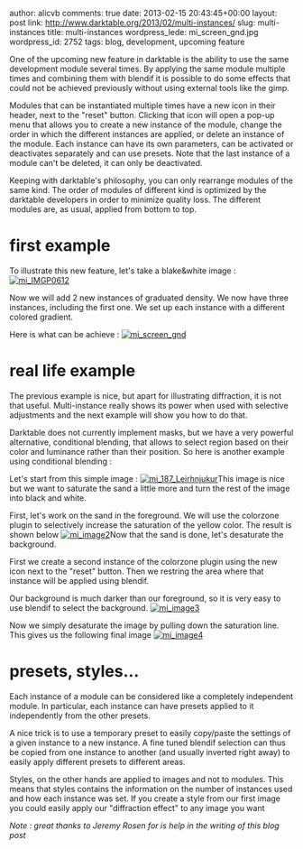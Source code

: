 author: alicvb
comments: true
date: 2013-02-15 20:43:45+00:00
layout: post
link: http://www.darktable.org/2013/02/multi-instances/
slug: multi-instances
title: multi-instances
wordpress_lede: mi_screen_gnd.jpg
wordpress_id: 2752
tags: blog, development, upcoming feature

One of the upcoming new feature in darktable is the ability to use the same development module several times. By applying the same module multiple times and combining them with blendif it is possible to do some effects that could not be achieved previously without using external tools like the gimp.

Modules that can be instantiated multiple times have a new icon in their header, next to the "reset" button. Clicking that icon will open a pop-up menu that allows you to create a new instance of the module, change the order in which the different instances are applied, or delete an instance of the module. Each instance can have its own parameters, can be activated or deactivates separately and can use presets. Note that the last instance of a module can't be deleted, it can only be deactivated.

Keeping with darktable's philosophy, you can only rearrange modules of the same kind. The order of modules of different kind is optimized by the darktable developers in order to minimize quality loss. The different modules are, as usual, applied from bottom to top.


# 




# first example


To illustrate this new feature, let's take a blake&white image :[![mi_IMGP0612](http://www.darktable.org/wp-content/uploads/2013/02/mi_IMGP0612-494x330.jpg)](https://www.darktable.org/wp-content/uploads/2013/02/mi_IMGP0612.jpg)

Now we will add 2 new instances of graduated density. We now have three instances, including the first one.
We set up each instance with a different colored gradient.

Here is what can be achieve :
[![mi_screen_gnd](http://www.darktable.org/wp-content/uploads/2013/02/mi_screen_gnd-494x290.jpg)](https://www.darktable.org/wp-content/uploads/2013/02/mi_screen_gnd.jpg)


# 




# real life example


The previous example is nice, but apart for illustrating diffraction, it is not that useful.
Multi-instance really shows its power when used with selective adjustments and the next example will show you how to do that.

Darktable does not currently implement masks, but we have a very powerful alternative, conditional blending, that allows to select region based on their color and luminance rather than their position.
So here is another example using conditional blending :

Let's start from this simple image :
[![mi_187_Leirhnjukur](http://www.darktable.org/wp-content/uploads/2013/02/mi_187_Leirhnjukur-494x330.jpg)](https://www.darktable.org/wp-content/uploads/2013/02/mi_187_Leirhnjukur.jpg)This image is nice but we want to saturate the sand a little more and turn the rest of the image into black and white.

First, let's work on the sand in the foreground. We will use the colorzone plugin to selectively increase the saturation of the yellow color. The result is shown below
[![mi_image2](http://www.darktable.org/wp-content/uploads/2013/02/mi_image2-494x285.jpg)](https://www.darktable.org/wp-content/uploads/2013/02/mi_image2.jpg)Now that the sand is done, let's desaturate the background.

First we create a second instance of the colorzone plugin using the new icon next to the "reset" button.
Then we restring the area where that instance will be applied using blendif.

Our background is much darker than our foreground, so it is very easy to use blendif to select the background.
[![mi_image3](http://www.darktable.org/wp-content/uploads/2013/02/mi_image3-188x108.jpg)](https://www.darktable.org/wp-content/uploads/2013/02/mi_image3.jpg)

Now we simply desaturate the image by pulling down the saturation line. This gives us the following final image
[![mi_image4](http://www.darktable.org/wp-content/uploads/2013/02/mi_image4-494x287.jpg)](https://www.darktable.org/wp-content/uploads/2013/02/mi_image4.jpg)


# 




# presets, styles...


Each instance of a module can be considered like a completely independent module. In particular, each instance can have presets applied to it independently from the other presets.

A nice trick is to use a temporary preset to easily copy/paste the settings of a given instance to a new instance. A fine tuned blendif selection can thus be copied from one instance to another (and usually inverted right away) to easily apply different presets to different areas.

Styles, on the other hands are applied to images and not to modules. This means that styles contains the information on the number of instances used and how each instance was set. If you create a style from our first image you could easily apply our "diffraction effect" to any image you want

_Note : great thanks to Jeremy Rosen for is help in the writing of this blog post_
